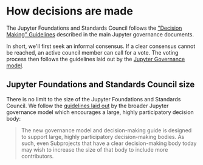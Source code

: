 # How decisions are made

The Jupyter Foundations and Standards Council follows the ["Decision Making"
Guidelines](https://jupyter.org/governance/decision_making.html#required-aspects-of-decision-making)
described in the main Jupyter
governance documents.

In short, we'll first seek an informal consensus. If a clear consensus cannot be
reached, an active council member can call for a vote. The voting process then
follows the guidelines laid out by the [Jupyter Governance
model]((https://jupyter.org/governance/decision_making.html#required-aspects-of-decision-making)).

## Jupyter Foundations and Standards Council size

There is no limit to the size of the Jupyter Foundations and Standards Council.
We follow the [guidelines laid
out](https://jupyter.org/governance/bootstrapping_decision_making.html#bootstrapping-decision-making-bodies)
by the broader Jupyter governance model which encourages a large, highly
participatory decision body:

> The new governance model and decision-making guide is designed to support
> large, highly participatory decision-making bodies. As such, even Subprojects
> that have a clear decision-making body today may wish to increase the size of
> that body to include more contributors.

